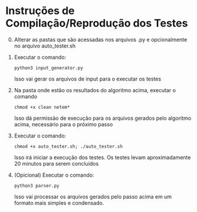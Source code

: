 # Instruções de Compilação/Reprodução dos Testes

0.  Alterar as pastas que são acessadas nos arquivos .py e opcionalmente no arquivo auto_tester.sh
  
1. Executar o comando:
 
    ``python3 input_generator.py``
    
    Isso vai gerar os arquivos de input para o executar os testes
  
2. Na pasta onde estão os resultados do algoritmo acima, executar o comando
  
    ``chmod +x clean netem*``
        
    Isso dá permissão de execução para os arquivos gerados pelo algoritmo acima, necessário para o próximo passo
       
3. Executar o comando:

    ``chmod +x auto_tester.sh; ./auto_tester.sh``
    
    Isso irá iniciar a execução dos testes. Os testes levam aproximadamente 20 minutos para serem concluidos
   
4. (Opicional) Executar o comando:
 
    ``python3 parser.py``
      
    Isso vai processar os arquivos gerados pelo passo acima em um formato mais simples e condensado.
